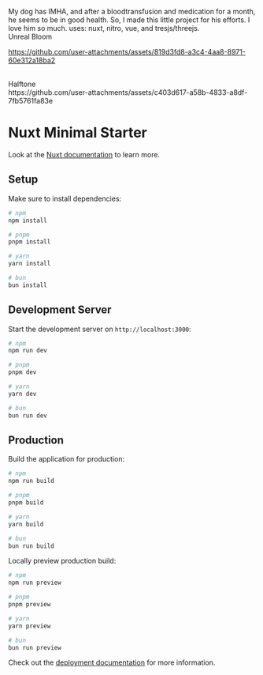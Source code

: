 My dog has IMHA, and after a bloodtransfusion and medication for a month, he seems to be in good health. So, I made this little project for his efforts. I love him so much.
uses: nuxt, nitro, vue, and tresjs/threejs.
<br/>
Unreal Bloom
<br/>

https://github.com/user-attachments/assets/819d3fd8-a3c4-4aa8-8971-60e312a18ba2

<br/>
Halftone
<br/>
https://github.com/user-attachments/assets/c403d617-a58b-4833-a8df-7fb5761fa83e



# Nuxt Minimal Starter

Look at the [Nuxt documentation](https://nuxt.com/docs/getting-started/introduction) to learn more.

## Setup

Make sure to install dependencies:

```bash
# npm
npm install

# pnpm
pnpm install

# yarn
yarn install

# bun
bun install
```

## Development Server

Start the development server on `http://localhost:3000`:

```bash
# npm
npm run dev

# pnpm
pnpm dev

# yarn
yarn dev

# bun
bun run dev
```

## Production

Build the application for production:

```bash
# npm
npm run build

# pnpm
pnpm build

# yarn
yarn build

# bun
bun run build
```

Locally preview production build:

```bash
# npm
npm run preview

# pnpm
pnpm preview

# yarn
yarn preview

# bun
bun run preview
```

Check out the [deployment documentation](https://nuxt.com/docs/getting-started/deployment) for more information.
